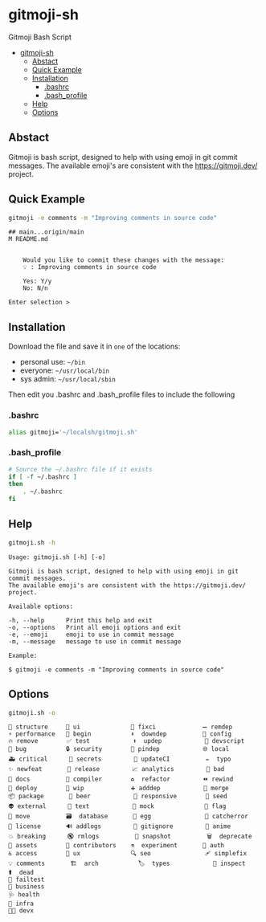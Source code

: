 # gitmoji-sh
Gitmoji Bash Script
- [gitmoji-sh](#gitmoji-sh)
  - [Abstact](#abstact)
  - [Quick Example](#quick-example)
  - [Installation](#installation)
    - [.bashrc](#bashrc)
    - [.bash_profile](#bash_profile)
  - [Help](#help)
  - [Options](#options)

## Abstact
Gitmoji is bash script, designed to help with using emoji in git commit messages.
The available emoji's are consistent with the https://gitmoji.dev/ project.


## Quick Example
```sh
gitmoji -e comments -m "Improving comments in source code"
```

    ## main...origin/main
    M README.md


        Would you like to commit these changes with the message:
        💡 : Improving comments in source code

        Yes: Y/y
        No: N/n

    Enter selection >

## Installation
Download the file and save it in `one` of the locations:
- personal use: `~/bin`
- everyone: `~/usr/local/bin`
- sys admin: `~/usr/local/sbin`

Then edit you .bashrc and .bash_profile files to include the following
### .bashrc
```sh
alias gitmoji='~/localsh/gitmoji.sh'
```
### .bash_profile
```sh
# Source the ~/.bashrc file if it exists
if [ -f ~/.bashrc ]
then
    . ~/.bashrc
fi
```

## Help
```sh
gitmoji.sh -h
```
    Usage: gitmoji.sh [-h] [-o]

    Gitmoji is bash script, designed to help with using emoji in git commit messages.
    The available emoji's are consistent with the https://gitmoji.dev/ project.

    Available options:

    -h, --help      Print this help and exit
    -o, --options   Print all emoji options and exit
    -e, --emoji     emoji to use in commit message
    -m, --message   message to use in commit message

    Example:

    $ gitmoji -e comments -m "Improving comments in source code"

## Options
```sh
gitmoji.sh -o
```

    🎨 structure     💄 ui              💚 fixci             ➖ remdep
    ⚡️ performance   🎉 begin           ⬇️  downdep          🔧 config
    🔥 remove        ✅ test            ⬆️  updep            🔨 devscript
    🐛 bug           🔒️ security        📌 pindep            🌐 local
    🚑️ critical      🔐 secrets         👷 updateCI          ✏️  typo
    ✨ newfeat       🔖 release         📈 analytics         💩 bad
    📝 docs          🚨 compiler        ♻️  refactor         ⏪️ rewind
    🚀 deploy        🚧 wip             ➕ adddep            🔀 merge
    📦️ package       🍻 beer            📱 responsive        🌱 seed
    👽️ external      💬 text            🤡 mock              🚩 flag
    🚚 move          🗃️  database       🥚 egg               🥅 catcherror
    📄 license       🔊 addlogs         🙈 gitignore         💫 anime
    💥 breaking      🔇 rmlogs          📸 snapshot          🗑️  deprecate
    🍱 assets        👥 contributors    ⚗️  experiment       🛂 auth
    ♿️ access        🚸 ux              🔍️ seo               🩹 simplefix
    💡 comments       🏗️  arch           🏷️  types            🧐 inspect
    ⚰️  dead
    🧪 failtest
    👔 business
    🩺 health
    🧱 infra
    🧑‍💻 devx